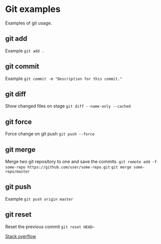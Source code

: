 # Git examples
Examples of git usage.

## git add
Example
`git add .`

## git commit
Example
`git commit -m "Description for this commit."`

## git diff
Show changed files on stage
`git diff --name-only --cached`

## git force
Force change on git push
`git push --force`

## git merge
Merge two git repository to one and save the commits.
`git remote add -f some-repo https://github.com/user/some-repo.git`
`git merge some-repo/master`

## git push
Example
`git push origin master`

## git reset
Reset the previous commit
`git reset HEAD~`

[Stack overflow](https://stackoverflow.com/questions/927358/how-to-undo-the-last-commits-in-git)
